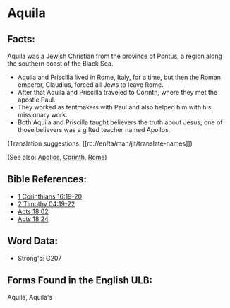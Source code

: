# Aquila

## Facts:

Aquila was a Jewish Christian from the province of Pontus, a region along the southern coast of the Black Sea.

* Aquila and Priscilla lived in Rome, Italy, for a time, but then the Roman emperor, Claudius, forced all Jews to leave Rome.
* After that Aquila and Priscilla traveled to Corinth, where they met the apostle Paul.
* They worked as tentmakers with Paul and also helped him with his missionary work.
* Both Aquila and Priscilla taught believers the truth about Jesus; one of those believers was a gifted teacher named Apollos.

(Translation suggestions: [[rc://en/ta/man/jit/translate-names]])

(See also: [Apollos](../names/apollos.md), [Corinth](../names/corinth.md), [Rome](../names/rome.md))

## Bible References:

* [1 Corinthians 16:19-20](rc://en/tn/help/1co/16/19)
* [2 Timothy 04:19-22](rc://en/tn/help/2ti/04/19)
* [Acts 18:02](rc://en/tn/help/act/18/02)
* [Acts 18:24](rc://en/tn/help/act/18/24)

## Word Data:

* Strong's: G207

## Forms Found in the English ULB:

Aquila, Aquila's
